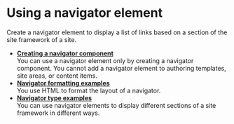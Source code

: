 # Using a navigator element


Create a navigator element to display a list of links based on a section of the site framework of a site.

-   **[Creating a navigator component](wcm_dev_elements_navigator_creating.md)**  
You can use a navigator element only by creating a navigator component. You cannot add a navigator element to authoring templates, site areas, or content items.
-   **[Navigator formatting examples](wcm_dev_elements_navigator_design.md)**  
You use HTML to format the layout of a navigator.
-   **[Navigator type examples](wcm_dev_elements_navigator_types.md)**  
You can use navigator elements to display different sections of a site framework in different ways.

